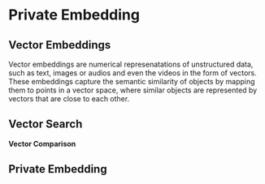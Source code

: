# Private Embedding

## Vector Embeddings

Vector embeddings are numerical represenatations of unstructured data, such as text, images or audios and even the videos in the form of vectors. These embeddings capture the semantic similarity of objects by mapping them to points in a vector space, where similar objects are represented by vectors that are close to each other.

## Vector Search

**Vector Comparison**


## Private Embedding

